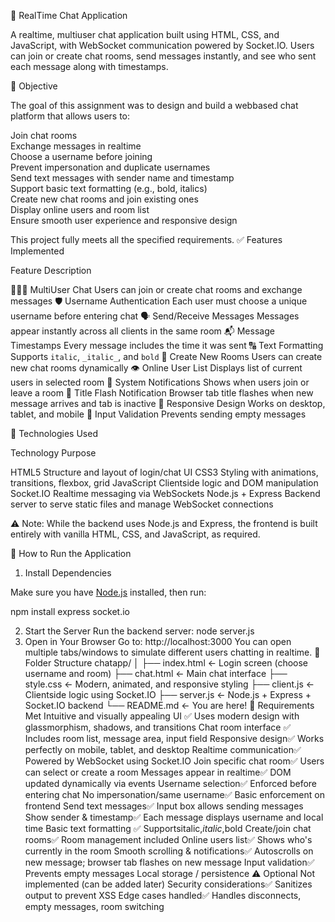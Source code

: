  💬 RealTime Chat Application

A realtime, multiuser chat application built using HTML, CSS, and JavaScript, with WebSocket communication powered by Socket.IO. Users can join or create chat rooms, send messages instantly, and see who sent each message along with timestamps.

 🎯 Objective

The goal of this assignment was to design and build a webbased chat platform that allows users to:

 Join chat rooms  
 Exchange messages in realtime  
 Choose a username before joining  
 Prevent impersonation and duplicate usernames  
 Send text messages with sender name and timestamp  
 Support basic text formatting (e.g., bold, italics)  
 Create new chat rooms and join existing ones  
 Display online users and room list  
 Ensure smooth user experience and responsive design  

This project fully meets all the specified requirements.
 ✅ Features Implemented

 Feature  Description 

 🧑‍🤝‍🧑 MultiUser Chat  Users can join or create chat rooms and exchange messages 
 🛡️ Username Authentication  Each user must choose a unique username before entering chat 
 🗣️ Send/Receive Messages  Messages appear instantly across all clients in the same room 
 📬 Message Timestamps  Every message includes the time it was sent 
 🔠 Text Formatting  Supports `italic`, `_italic_`, and `bold` 
 🧩 Create New Rooms  Users can create new chat rooms dynamically 
 👁️ Online User List  Displays list of current users in selected room 
 📢 System Notifications  Shows when users join or leave a room 
 🔔 Title Flash Notification  Browser tab title flashes when new message arrives and tab is inactive 
 📱 Responsive Design  Works on desktop, tablet, and mobile 
 🧪 Input Validation  Prevents sending empty messages 

 🧰 Technologies Used

 Technology  Purpose 

 HTML5  Structure and layout of login/chat UI 
 CSS3  Styling with animations, transitions, flexbox, grid 
 JavaScript  Clientside logic and DOM manipulation 
 Socket.IO  Realtime messaging via WebSockets 
 Node.js + Express  Backend server to serve static files and manage WebSocket connections 

⚠️ Note: While the backend uses Node.js and Express, the frontend is built entirely with vanilla HTML, CSS, and JavaScript, as required.

 🚀 How to Run the Application

 1. Install Dependencies

Make sure you have [Node.js](https://nodejs.org/)  installed, then run:

npm install express socket.io

2. Start the Server
Run the backend server:
node server.js
3. Open in Your Browser
Go to:
http://localhost:3000
You can open multiple tabs/windows to simulate different users chatting in realtime.
📁 Folder Structure
chatapp/
│
├── index.html         ← Login screen (choose username and room)
├── chat.html          ← Main chat interface
├── style.css          ← Modern, animated, and responsive styling
├── client.js          ← Clientside logic using Socket.IO
├── server.js          ← Node.js + Express + Socket.IO backend
└── README.md          ← You are here!
🧾 Requirements Met
Intuitive and visually appealing UI ✅
Uses modern design with glassmorphism, shadows, and transitions
Chat room interface ✅
Includes room list, message area, input field
Responsive design✅
Works perfectly on mobile, tablet, and desktop
Realtime communication✅
Powered by WebSocket using Socket.IO
Join specific chat room✅
Users can select or create a room
Messages appear in realtime✅
DOM updated dynamically via events
Username selection✅
Enforced before entering chat
No impersonation/same username✅
Basic enforcement on frontend
Send text messages✅
Input box allows sending messages
Show sender & timestamp✅
Each message displays username and local time
Basic text formatting  ✅
Supportsitalic,_italic_,bold
Create/join chat rooms✅
Room management included
Online users list✅
Shows who's currently in the room
Smooth scrolling & notifications✅
Autoscrolls on new message; browser tab flashes on new message
Input validation✅
Prevents empty messages
Local storage / persistence
⚠️ Optional
Not implemented (can be added later)
Security considerations✅
Sanitizes output to prevent XSS
Edge cases handled✅
Handles disconnects, empty messages, room switching


